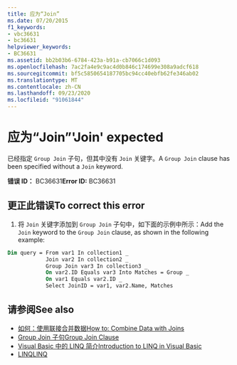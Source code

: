 ```yaml
---
title: 应为“Join”
ms.date: 07/20/2015
f1_keywords:
- vbc36631
- bc36631
helpviewer_keywords:
- BC36631
ms.assetid: bb2b03b6-6784-423a-b91a-cb7066c1d093
ms.openlocfilehash: 7ac2fa4e9c9ac4d0b846c174699e308a9adcf618
ms.sourcegitcommit: bf5c5850654187705bc94cc40ebfb62fe346ab02
ms.translationtype: MT
ms.contentlocale: zh-CN
ms.lasthandoff: 09/23/2020
ms.locfileid: "91061844"
---
```

# <a name="join-expected"></a><span data-ttu-id="65f6e-102">应为“Join”</span><span class="sxs-lookup"><span data-stu-id="65f6e-102">'Join' expected</span></span>

<span data-ttu-id="65f6e-103">已经指定 `Group Join` 子句，但其中没有 `Join` 关键字。</span><span class="sxs-lookup"><span data-stu-id="65f6e-103">A `Group Join` clause has been specified without a `Join` keyword.</span></span>  
  
 <span data-ttu-id="65f6e-104">**错误 ID：** BC36631</span><span class="sxs-lookup"><span data-stu-id="65f6e-104">**Error ID:** BC36631</span></span>  
  
## <a name="to-correct-this-error"></a><span data-ttu-id="65f6e-105">更正此错误</span><span class="sxs-lookup"><span data-stu-id="65f6e-105">To correct this error</span></span>  
  
1. <span data-ttu-id="65f6e-106">将 `Join` 关键字添加到 `Group Join` 子句中，如下面的示例中所示：</span><span class="sxs-lookup"><span data-stu-id="65f6e-106">Add the `Join` keyword to the `Group Join` clause, as shown in the following example:</span></span>  
  
```vb  
Dim query = From var1 In collection1 _  
            Join var2 In collection2 _  
            Group Join var3 In collection3 _  
            On var2.ID Equals var3 Into Matches = Group _  
            On var1 Equals var2.ID _  
            Select JoinID = var1, var2.Name, Matches  
```  
  
## <a name="see-also"></a><span data-ttu-id="65f6e-107">请参阅</span><span class="sxs-lookup"><span data-stu-id="65f6e-107">See also</span></span>

- [<span data-ttu-id="65f6e-108">如何：使用联接合并数据</span><span class="sxs-lookup"><span data-stu-id="65f6e-108">How to: Combine Data with Joins</span></span>](../programming-guide/language-features/linq/how-to-combine-data-with-linq-by-using-joins.md)
- [<span data-ttu-id="65f6e-109">Group Join 子句</span><span class="sxs-lookup"><span data-stu-id="65f6e-109">Group Join Clause</span></span>](../language-reference/queries/group-join-clause.md)
- [<span data-ttu-id="65f6e-110">Visual Basic 中的 LINQ 简介</span><span class="sxs-lookup"><span data-stu-id="65f6e-110">Introduction to LINQ in Visual Basic</span></span>](../programming-guide/language-features/linq/introduction-to-linq.md)
- [<span data-ttu-id="65f6e-111">LINQ</span><span class="sxs-lookup"><span data-stu-id="65f6e-111">LINQ</span></span>](../programming-guide/language-features/linq/index.md)
